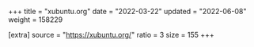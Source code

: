 +++
title = "xubuntu.org"
date = "2022-03-22"
updated = "2022-06-08"
weight = 158229

[extra]
source = "https://xubuntu.org/"
ratio = 3
size = 155
+++
